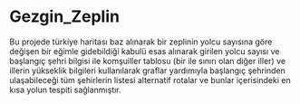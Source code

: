 # Gezgin_Zeplin

 Bu projede türkiye haritası baz alınarak bir zeplinin yolcu sayısına göre değişen bir eğimle gidebildiği kabulü esas alınarak girilen yolcu sayısı ve başlangıç şehri bilgisi ile komşuiller tablosu (bir ile sınırı olan diğer iller) ve illerin yükseklik bilgileri kullanılarak graflar yardımıyla başlangıç şehrinden ulaşabileceği tüm şehirlerin listesi alternatif rotalar ve bunlar içerisindeki en kısa yolun tespiti sağlanmıştır. 
